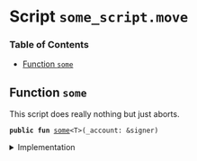 
<a name="SCRIPT"></a>

# Script `some_script.move`

### Table of Contents

-  [Function `some`](#SCRIPT_some)



<a name="SCRIPT_some"></a>

## Function `some`

This script does really nothing but just aborts.


<pre><code><b>public</b> <b>fun</b> <a href="#SCRIPT_some">some</a>&lt;T&gt;(_account: &signer)
</code></pre>



<details>
<summary>Implementation</summary>


<pre><code><b>fun</b> <a href="#SCRIPT_some">some</a>&lt;T&gt;(_account: &signer) {
    <b>abort</b> 1
}
</code></pre>



</details>
